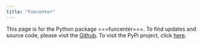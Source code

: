 ```yaml
---
title: "Funcenter"
---
```


This page is for the Python package ===funcenter===. To find updates and source code, please visit the [Github](https://github.com/uncenter/funcenter). To visit the PyPi project, click [here](https://pypi.org/project/funcenter/).